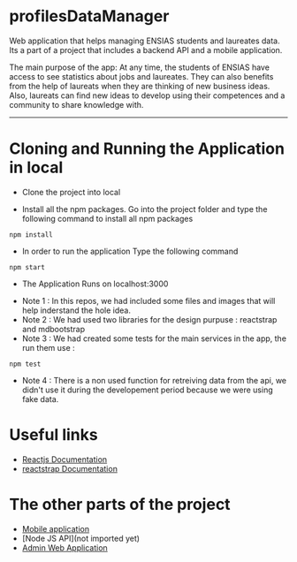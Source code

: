 # profilesDataManager

Web application that helps managing ENSIAS students and laureates data. Its a part of a project that includes a backend API and a mobile application.

The main purpose of the app: At any time, the students of ENSIAS have access to see statistics about jobs and laureates. They can also benefits from the help of laureats when they are thinking of new business ideas. Also, laureats can find new ideas to develop using their competences and a community to share knowledge with.

---


# Cloning and Running the Application in local

- Clone the project into local

- Install all the npm packages. Go into the project folder and type the following command to install all npm packages
```
npm install
```
- In order to run the application Type the following command
```
npm start
```
- The Application Runs on localhost:3000

* Note 1 : In this repos, we had included some files and images that will help inderstand the hole idea.
* Note 2 : We had used two libraries for the design purpuse : reactstrap and mdbootstrap
* Note 3 : We had created some tests for the main services in the app, the run them use :
```
npm test
```
* Note 4 : There is a non used function for retreiving data from the api, we didn't use it during the developement period because we were using fake data. 


 # Useful links 
 
 * [Reactjs Documentation](https://fr.reactjs.org/)
 * [reactstrap Documentation](https://reactstrap.github.io/)
 
 # The other parts of the project
 
 * [Mobile application](https://github.com/AbdellahRsmouki/ENSIAS-Force)
 * [Node JS API](not imported yet)
 * [Admin Web Application](https://github.com/AbdellahRsmouki/ENSIASGATEAdmin)
 

 
  
